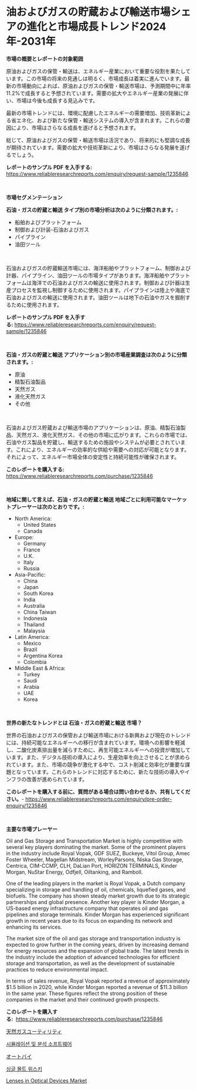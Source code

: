 <p><h1>油およびガスの貯蔵および輸送市場シェアの進化と市場成長トレンド2024年-2031年</h1></p><p><strong>市場の概要とレポートの対象範囲</strong></p>
<p><p>原油およびガスの保管・輸送は、エネルギー産業において重要な役割を果たしています。この市場の将来の見通しは明るく、市場成長は着実に進んでいます。最新の市場動向によれば、原油およびガスの保管・輸送市場は、予測期間中に年率11.2%で成長すると予想されています。需要の拡大やエネルギー産業の発展に伴い、市場は今後も成長する見込みです。</p><p>最新の市場トレンドには、環境に配慮したエネルギーの需要増加、技術革新による省エネ化、および新たな保管・輸送システムの導入が含まれます。これらの要因により、市場はさらなる成長を遂げると予想されます。</p><p>総じて、原油およびガスの保管・輸送市場は活況であり、将来的にも堅調な成長が期待されています。需要の拡大や技術革新により、市場はさらなる発展を遂げるでしょう。</p></p>
<p><strong>レポートのサンプル PDF を入手する:</strong> <a href="https://www.reliableresearchreports.com/enquiry/request-sample/1235846">https://www.reliableresearchreports.com/enquiry/request-sample/1235846</a></p>
<p>&nbsp;</p>
<p><strong>市場セグメンテーション</strong></p>
<p><strong>石油・ガスの貯蔵と輸送 タイプ別の市場分析は次のように分類されます。:</strong></p>
<p><ul><li>船舶およびプラットフォーム</li><li>制御および計装-石油およびガス</li><li>パイプライン</li><li>油田ツール</li></ul></p>
<p>&nbsp;</p>
<p><p>石油およびガスの貯蔵輸送市場には、海洋船舶やプラットフォーム、制御および計器、パイプライン、油田ツールの市場タイプがあります。海洋船舶やプラットフォームは海洋での石油およびガスの輸送に使用されます。制御および計器は生産プロセスを監視し制御するために使用されます。パイプラインは陸上や海底で石油およびガスの輸送に使用されます。油田ツールは地下の石油やガスを掘削するために使用されます。</p></p>
<p><strong>レポートのサンプル PDF を入手する:</strong>&nbsp;<a href="https://www.reliableresearchreports.com/enquiry/request-sample/1235846">https://www.reliableresearchreports.com/enquiry/request-sample/1235846</a></p>
<p>&nbsp;</p>
<p><strong> 石油・ガスの貯蔵と輸送 アプリケーション別の市場産業調査は次のように分類されます。:</strong></p>
<p><ul><li>原油</li><li>精製石油製品</li><li>天然ガス</li><li>液化天然ガス</li><li>その他</li></ul></p>
<p>&nbsp;</p>
<p><p>石油およびガス貯蔵および輸送市場のアプリケーションは、原油、精製石油製品、天然ガス、液化天然ガス、その他の市場に広がります。これらの市場では、石油やガス製品を貯蔵し、輸送するための施設やシステムが必要とされています。これにより、エネルギーの効率的な供給や需要への対応が可能となります。それによって、エネルギー市場全体の安定性と持続可能性が確保されます。</p></p>
<p><strong>このレポートを購入する:</strong>&nbsp; <a href="https://www.reliableresearchreports.com/purchase/1235846">https://www.reliableresearchreports.com/purchase/1235846</a></p>
<p>&nbsp;</p>
<p><strong>地域に関して言えば、石油・ガスの貯蔵と輸送 地域ごとに利用可能なマーケットプレーヤーは次のとおりです。:</strong></p>
<p><ul>
    <li>
        North America:
        <ul>
            <li>United States</li>
            <li>Canada</li>
        </ul>
    </li>
    <li>
        Europe:
        <ul>
            <li>Germany</li>
            <li>France</li>
            <li>U.K.</li>
            <li>Italy</li>
            <li>Russia</li>
        </ul>
    </li>
    <li>
        Asia-Pacific:
        <ul>
            <li>China</li>
            <li>Japan</li>
            <li>South Korea</li>
            <li>India</li>
            <li>Australia</li>
            <li>China Taiwan</li>
            <li>Indonesia</li>
            <li>Thailand</li>
            <li>Malaysia</li>
        </ul>
    </li>
    <li>
        Latin America:
        <ul>
            <li>Mexico</li>
            <li>Brazil</li>
            <li>Argentina Korea</li>
            <li>Colombia</li>
        </ul>
    </li>
    <li>
        Middle East & Africa:
        <ul>
            <li>Turkey</li>
            <li>Saudi</li>
            <li>Arabia</li>
            <li>UAE</li>
            <li>Korea</li>
        </ul>
    </li>
    </ul></p>
<p>&nbsp;</p>
<p><strong>世界の新たなトレンドとは 石油・ガスの貯蔵と輸送 市場？</strong></p>
<p><p>世界の石油およびガスの保管および輸送市場における新興および現在のトレンドには、持続可能なエネルギーへの移行が含まれています。環境への影響を軽減し、二酸化炭素排出量を減らすために、再生可能エネルギーへの投資が増加しています。また、デジタル技術の導入により、生産効率を向上させることが求められています。また、市場の競争が激化する中で、コスト削減と効率化が重要な課題となっています。これらのトレンドに対応するために、新たな技術の導入やインフラの改善が進められています。</p></p>
<p><strong>このレポートを購入する前に、質問がある場合は問い合わせるか、共有してください。</strong>- <a href="https://www.reliableresearchreports.com/enquiry/pre-order-enquiry/1235846">https://www.reliableresearchreports.com/enquiry/pre-order-enquiry/1235846</a></p>
<p>&nbsp;</p>
<p><strong>主要な市場プレーヤー</strong></p>
<p><p>Oil and Gas Storage and Transportation Market is highly competitive with several key players dominating the market. Some of the prominent players in the industry include Royal Vopak, GDF SUEZ, Buckeye, Vitol Group, Amec Foster Wheeler, Magellan Midstream, WorleyParsons, Niska Gas Storage, Centrica, CIM-CCMP, CLH, DaLian Port, HORIZON TERMINALS, Kinder Morgan, NuStar Energy, Odfjell, Oiltanking, and Ramboll.</p><p>One of the leading players in the market is Royal Vopak, a Dutch company specializing in storage and handling of oil, chemicals, liquefied gases, and biofuels. The company has shown steady market growth due to its strategic partnerships and global presence. Another key player is Kinder Morgan, a US-based energy infrastructure company that operates oil and gas pipelines and storage terminals. Kinder Morgan has experienced significant growth in recent years due to its focus on expanding its network and enhancing its services.</p><p>The market size of the oil and gas storage and transportation industry is expected to grow further in the coming years, driven by increasing demand for energy resources and the expansion of global trade. The latest trends in the industry include the adoption of advanced technologies for efficient storage and transportation, as well as the development of sustainable practices to reduce environmental impact.</p><p>In terms of sales revenue, Royal Vopak reported a revenue of approximately $1.5 billion in 2020, while Kinder Morgan reported a revenue of $11.3 billion in the same year. These figures reflect the strong position of these companies in the market and their continued growth prospects.</p></p>
<p><strong>このレポートを購入する:</strong>&nbsp;&nbsp;<a href="https://www.reliableresearchreports.com/purchase/1235846">https://www.reliableresearchreports.com/purchase/1235846</a></p>
<p><p><a href="https://github.com/bevdtkn4419963/Market-Research-Report-List-1/blob/main/2567663186460.md">天然ガスユーティリティ</a></p><p><a href="https://github.com/jntpkh496620/Market-Research-Report-List-1/blob/main/7816040186424.md">시뮬레이션 및 분석 소프트웨어</a></p><p><a href="https://github.com/lababdou/Market-Research-Report-List-2/blob/main/8557446186459.md">オートバイ</a></p><p><a href="https://github.com/vsoq0zknh59/Market-Research-Report-List-1/blob/main/8565072186425.md">싱글 몰트 위스키</a></p><p><a href="https://view.publitas.com/reportprime-1/lenses-in-optical-devices-market-research-report-unlocks-analysis-on-the-market-financial-status-market-size-and-market-revenue-upto-2031/">Lenses in Optical Devices Market</a></p></p>